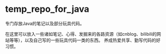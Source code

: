 # temp_repo_for_java
专门存放Java的笔记以及部分玩具代码。


在这里可以放入一些诸如笔记、心得、发掘来的各路资源（如cnblog、bilibili的网站等等），以及自己写的一些玩具代码一类的东西。
养成热爱共享、勤写代码的好习惯。
